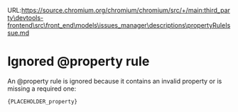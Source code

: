 URL:https://source.chromium.org/chromium/chromium/src/+/main:third_party\devtools-frontend\src\front_end\models\issues_manager\descriptions\propertyRuleIssue.md
# Ignored @property rule

An @property rule is ignored because it contains an invalid property or is missing a required one:

```
{PLACEHOLDER_property}
```
